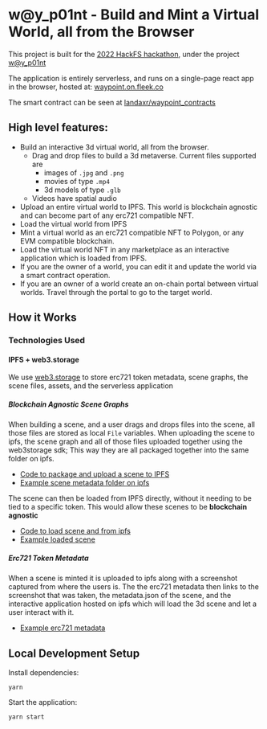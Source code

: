 # w@y_p01nt - Build and Mint a Virtual World, all from the Browser

This project is built for the [2022 HackFS hackathon](https://ethglobal.com/events/hackfs2022), under the project [w@y_p01nt](https://ethglobal.com/showcase/w-y-p01nt-890c8)

The application is entirely serverless, and runs on a single-page react app in the browser, hosted at: [waypoint.on.fleek.co](https://waypoint.on.fleek.co/)

The smart contract can be seen at [landaxr/waypoint_contracts](https://github.com/landaxr/waypoint_contracts)

## High level features:

- Build an interactive 3d virtual world, all from the browser.
  - Drag and drop files to build a 3d metaverse. Current files supported are
    - images of `.jpg` and `.png`
    - movies of type `.mp4`
    - 3d models of type `.glb`
  - Videos have spatial audio
- Upload an entire virtual world to IPFS. This world is blockchain agnostic and can become part of any erc721 compatible NFT.
- Load the virtual world from IPFS
- Mint a virtual world as an erc721 compatible NFT to Polygon, or any EVM compatible blockchain.
- Load the virtual world NFT in any marketplace as an interactive application which is loaded from IPFS.
- If you are the owner of a world, you can edit it and update the world via a smart contract operation.
- If you are an owner of a world create an on-chain portal between virtual worlds. Travel through the portal to go to the target world.

## How it Works

### Technologies Used

#### IPFS + web3.storage

We use [web3.storage](https://web3.storage/) to store erc721 token metadata, scene graphs, the scene files, assets, and the serverless application

##### Blockchain Agnostic Scene Graphs

When building a scene, and a user drags and drops files into the scene, all those files are stored as local `File` variables. When uploading the scene to ipfs, the scene graph and all of those files uploaded together using the web3storage sdk; This way they are all packaged together into the same folder on ipfs.

- [Code to package and upload a scene to IPFS](/src/api/ipfs/ipfsSceneSaver.ts)
- [Example scene metadata folder on ipfs](https://ipfs.io://ipfs/bafybeihjrtchuf44b5ud6hpnmxqe7n6ff6t5my6ucis6vet6u445fm7eou)

The scene can then be loaded from IPFS directly, without it needing to be tied to a specific token. This would allow these scenes to be **blockchain agnostic**

- [Code to load scene and from ipfs](/src/api/ipfs/ipfsSceneLoader.ts)
- [Example loaded scene](https://waypoint.on.fleek.co/#/worlds/ipfs/bafybeihjrtchuf44b5ud6hpnmxqe7n6ff6t5my6ucis6vet6u445fm7eou)

##### Erc721 Token Metadata

When a scene is minted it is uploaded to ipfs along with a screenshot captured from where the users is. The the erc721 metadata then links to the screenshot that was taken, the metadata.json of the scene, and the interactive application hosted on ipfs which will load the 3d scene and let a user interact with it.

- [Example erc721 metadata](https://ipfs.io/ipfs/bafybeicpqgb4r3pncxzsvpjb73ejjcza2az4f5pzlcgabnzm3feclnl6ja/erc721.json)

## Local Development Setup

Install dependencies:

`yarn`

Start the application:

`yarn start`
